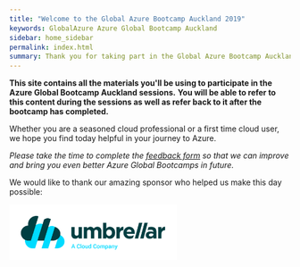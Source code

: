 ```yaml
---
title: "Welcome to the Global Azure Bootcamp Auckland 2019"
keywords: GlobalAzure Azure Global Bootcamp Auckland
sidebar: home_sidebar
permalink: index.html
summary: Thank you for taking part in the Global Azure Bootcamp Auckland 2019. We are delighted you have chosen to spend your Saturday with us learning all about Azure.
---
```


**This site contains all the materials you'll be using to participate in the Azure Global Bootcamp Auckland sessions.**
**You will be able to refer to this content during the sessions as well as refer back to it after the bootcamp has completed.**

Whether you are a seasoned cloud professional or a first time cloud user, we hope you find today helpful in your journey to Azure.

_Please take the time to complete the [feedback form]() so that we can improve and bring you even better Azure Global Bootcamps in future._

We would like to thank our amazing sponsor who helped us make this day possible:

[<img src="images/UMB_Logo_Full.png" width="300">](https://www.umbrellar.com)
